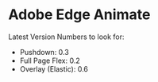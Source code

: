Adobe Edge Animate
==================

Latest Version Numbers to look for:
* Pushdown: 0.3
* Full Page Flex: 0.2
* Overlay (Elastic): 0.6
